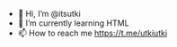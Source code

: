 - 👋 Hi, I’m @itsutki
- 🌱 I’m currently learning HTML
- 📫 How to reach me https://t.me/utkiutki

<!---
itsutki/itsutki is a ✨ special ✨ repository because its `README.md` (this file) appears on your GitHub profile.
You can click the Preview link to take a look at your changes.
--->
